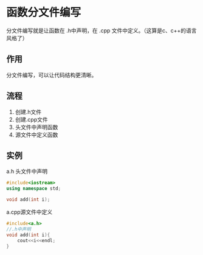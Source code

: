 # 函数分文件编写

分文件编写就是让函数在 .h中声明，在 .cpp 文件中定义。（这算是c、c++的语言风格了）

## 作用

分文件编写，可以让代码结构更清晰。

## 流程

1. 创建.h文件
2. 创建.cpp文件
3. 头文件中声明函数
4. 源文件中定义函数

## 实例

a.h 头文件中声明

```cpp
#include<iostream>
using namespace std;

void add(int i);
```

a.cpp源文件中定义

```cpp
#include<a.h>
//.h中声明
void add(int i){
    cout<<i<<endl;
}
```
